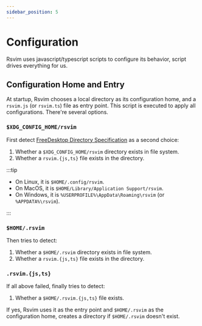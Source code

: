 ```yaml
---
sidebar_position: 5
---
```


# Configuration

Rsvim uses javascript/typescript scripts to configure its behavior, script drives everything for us.

## Configuration Home and Entry

At startup, Rsvim chooses a local directory as its configuration home, and a `rsvim.js` (or `rsvim.ts`) file as entry point. This script is executed to apply all configurations. There're several options.

### `$XDG_CONFIG_HOME/rsvim`

First detect [FreeDesktop Directory Specification](https://specifications.freedesktop.org/basedir-spec/latest/) as a second choice:

1. Whether a `$XDG_CONFIG_HOME/rsvim` directory exists in file system.
2. Whether a `rsvim.{js,ts}` file exists in the directory.

:::tip

- On Linux, it is `$HOME/.config/rsvim`.
- On MacOS, it is `$HOME/Library/Application Support/rsvim`.
- On Windows, it is `%USERPROFILE%\AppData\Roaming\rsvim` (or `%APPDATA%\rsvim`).

:::

### `$HOME/.rsvim`

Then tries to detect:

1. Whether a `$HOME/.rsvim` directory exists in file system.
2. Whether a `rsvim.{js,ts}` file exists in the directory.

### `.rsvim.{js,ts}`

If all above failed, finally tries to detect:

1. Whether a `$HOME/.rsvim.{js,ts}` file exists.

If yes, Rsvim uses it as the entry point and `$HOME/.rsvim` as the configuration home, creates a directory if `$HOME/.rsvim` doesn't exist.
